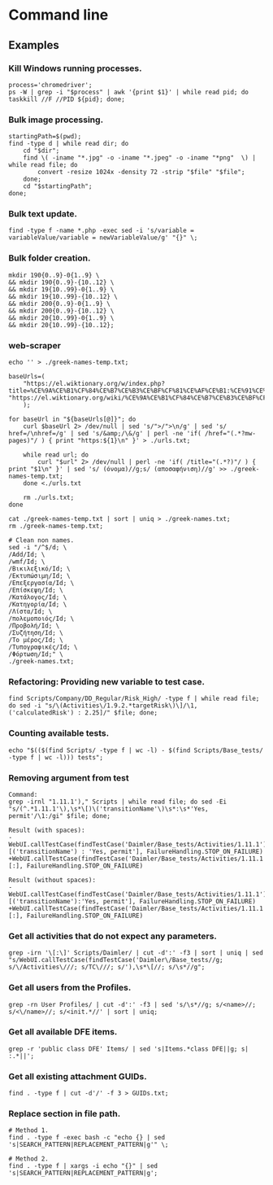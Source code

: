 # Command line

## Examples

### Kill Windows running processes.
```shell
process='chromedriver';
ps -W | grep -i "$process" | awk '{print $1}' | while read pid; do taskkill //F //PID ${pid}; done;
```

### Bulk image processing.
```shell
startingPath=$(pwd);
find -type d | while read dir; do
    cd "$dir";
    find \( -iname "*.jpg" -o -iname "*.jpeg" -o -iname "*png"  \) | while read file; do
        convert -resize 1024x -density 72 -strip "$file" "$file";
    done;
    cd "$startingPath";
done;
```

### Bulk text update.
```shell
find -type f -name *.php -exec sed -i 's/variable = variableValue/variable = newVariableValue/g' "{}" \;
```

### Bulk folder creation.
```shell
mkdir 190{0..9}-0{1..9} \
&& mkdir 190{0..9}-{10..12} \
&& mkdir 19{10..99}-0{1..9} \
&& mkdir 19{10..99}-{10..12} \
&& mkdir 200{0..9}-0{1..9} \
&& mkdir 200{0..9}-{10..12} \
&& mkdir 20{10..99}-0{1..9} \
&& mkdir 20{10..99}-{10..12};
```

### web-scraper
```shell
echo '' > ./greek-names-temp.txt;

baseUrls=(
    "https://el.wiktionary.org/w/index.php?title=%CE%9A%CE%B1%CF%84%CE%B7%CE%B3%CE%BF%CF%81%CE%AF%CE%B1:%CE%91%CE%BD%CE%B4%CF%81%CE%B9%CE%BA%CE%AC_%CE%BF%CE%BD%CF%8C%CE%BC%CE%B1%CF%84%CE%B1_(%CE%B5%CE%BB%CE%BB%CE%B7%CE%BD%CE%B9%CE%BA%CE%AC)" "https://el.wiktionary.org/wiki/%CE%9A%CE%B1%CF%84%CE%B7%CE%B3%CE%BF%CF%81%CE%AF%CE%B1:%CE%93%CF%85%CE%BD%CE%B1%CE%B9%CE%BA%CE%B5%CE%AF%CE%B1_%CE%BF%CE%BD%CF%8C%CE%BC%CE%B1%CF%84%CE%B1_(%CE%B5%CE%BB%CE%BB%CE%B7%CE%BD%CE%B9%CE%BA%CE%AC)"
    );

for baseUrl in "${baseUrls[@]}"; do
    curl $baseUrl 2> /dev/null | sed 's/">/">\n/g' | sed 's/ href=/\nhref=/g' | sed 's/&amp;/\&/g' | perl -ne 'if( /href="(.*?mw-pages)"/ ) { print "https:${1}\n" }' > ./urls.txt;

    while read url; do
        curl "$url" 2> /dev/null | perl -ne 'if( /title="(.*?)"/ ) { print "$1\n" }' | sed 's/ (όνομα)//g;s/ (αποσαφήνιση)//g' >> ./greek-names-temp.txt;
    done <./urls.txt

    rm ./urls.txt;
done

cat ./greek-names-temp.txt | sort | uniq > ./greek-names.txt;
rm ./greek-names-temp.txt;

# Clean non names.
sed -i "/^$/d; \
/Add/Id; \
/wmf/Id; \
/Βικιλεξικό/Id; \
/Εκτυπώσιμη/Id; \
/Επεξεργασία/Id; \
/Επίσκεψη/Id; \
/Κατάλογος/Id; \
/Κατηγορία/Id; \
/Λίστα/Id; \
/πολεμοποιός/Id; \
/Προβολή/Id; \
/Συζήτηση/Id; \
/Το μέρος/Id; \
/Τυπογραφικές/Id; \
/Φόρτωση/Id;" \
./greek-names.txt;
```

### Refactoring: Providing new variable to test case.
```shell
find Scripts/Company/DD_Regular/Risk_High/ -type f | while read file; do sed -i "s/\(Activities\/1.9.2.*targetRisk\)\]/\1, ('calculatedRisk') : 2.25]/" $file; done;
```

### Counting available tests.
```shell
echo "$(($(find Scripts/ -type f | wc -l) - $(find Scripts/Base_tests/ -type f | wc -l))) tests";
```

### Removing argument from test
```shell
Command:
grep -irnl "1.11.1')," Scripts | while read file; do sed -Ei "s/(^.*1.11.1'\),\s*\[)\('transitionName'\)\s*:\s*'Yes, permit'/\1:/gi" $file; done;

Result (with spaces):
-WebUI.callTestCase(findTestCase('Daimler/Base_tests/Activities/1.11.1'), [('transitionName') : 'Yes, permit'], FailureHandling.STOP_ON_FAILURE)
+WebUI.callTestCase(findTestCase('Daimler/Base_tests/Activities/1.11.1'), [:], FailureHandling.STOP_ON_FAILURE)

Result (without spaces):
-WebUI.callTestCase(findTestCase('Daimler/Base_tests/Activities/1.11.1'), [('transitionName'):'Yes, permit'], FailureHandling.STOP_ON_FAILURE)
+WebUI.callTestCase(findTestCase('Daimler/Base_tests/Activities/1.11.1'), [:], FailureHandling.STOP_ON_FAILURE)
```

### Get all activities that do not expect any parameters.
```shell
grep -irn '\[:\]' Scripts/Daimler/ | cut -d':' -f3 | sort | uniq | sed "s/WebUI.callTestCase(findTestCase('Daimler\/Base_tests//g; s/\/Activities\///; s/TC\///; s/'),\s*\[//; s/\s*//g";
```

### Get all users from the Profiles.
```shell
grep -rn User Profiles/ | cut -d':' -f3 | sed 's/\s*//g; s/<name>//; s/<\/name>//; s/<init.*//' | sort | uniq;
```

### Get all available DFE items.
```shell
grep -r 'public class DFE' Items/ | sed 's|Items.*class DFE||g; s| :.*||';
```

### Get all existing attachment GUIDs.
```shell
find . -type f | cut -d'/' -f 3 > GUIDs.txt;
```

### Replace section in file path.
```shell
# Method 1.
find . -type f -exec bash -c "echo {} | sed 's|SEARCH_PATTERN|REPLACEMENT_PATTERN|g'" \;

# Method 2.
find . -type f | xargs -i echo "{}" | sed 's|SEARCH_PATTERN|REPLACEMENT_PATTERN|g';
```

